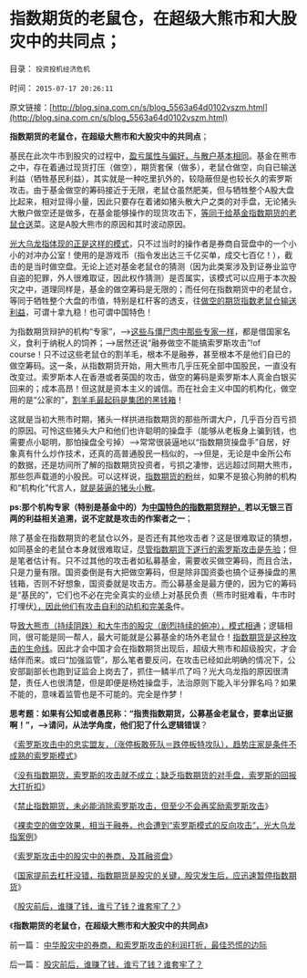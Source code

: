 # 指数期货的老鼠仓，在超级大熊市和大股灾中的共同点；

目录： `投资投机经济危机` 

时间： `2015-07-17 20:26:11` 

原文链接：[http://blog.sina.com.cn/s/blog_5563a64d0102vszm.html](http://blog.sina.com.cn/s/blog_5563a64d0102vszm.html)

**指数期货的老鼠仓，在超级大熊市和大股灾中的共同点**；

基民在此次牛市到股灾的过程中，[盈亏属性与偏好，与散户基本相同](../../../2007/12/11/相信自已！散户不必对“机构”过分尊重.md)。基金在熊市之中，存在着通过现货打压（做空），期货套保（做多），老鼠仓做空，向自已输送利益（牺牲基民利益），其实就是一种吃里扒外的，较隐蔽但是也较长久的索罗斯攻击。由于基金做空的筹码接近于无限，老鼠仓虽然肥美，但与牺牲整个A股大盘比起来，相对显得小量，因此只要存在着诸如猪头散大户之类的对手盘，无论猪头大散户做空还是做多，在基金能够操作的现货攻击下，[等同于给基金指数期货的老鼠仓送](../../../2012/7/3/A股的牛市都是机构的老鼠仓发动的.md)菜。这是A股大熊市的原因和其时波动原因。

[光大乌龙指体现的正是这样的模式](../../../2014/3/18/用宏观理解“无限透支的边际”和宏观经济的伪科学.md)，只不过当时的操作者是券商自营盘中的一个小小的对冲办公室！使用的是游戏币（指令发出达三千亿买单，成交七百亿！），截击的是当时做空盘。无论上述对基金老鼠仓的猜测（因为此类案涉及到证券业监守自盗的犯罪，外人很难取证，因此权作猜测）是否属实，该模式可以应用于本次股灾之中，道理同样是，基金的做空筹码是无限的；而任何在指数期货中的老鼠仓，等同于牺牲整个大盘的市值，特别是杠杆客的透支，往[做空的期货指数老鼠仓输送利益](../../../2013/6/20/只有行政垄断的机构化，指数期货才能清一色做空；.md)，可谓十拿九稳！也可谓中国特色！

为指数期货辩护的机构“专家”，——>[这些与僵尸肉中那些专家一样](../../../2015/7/1/为什么说“僵尸肉”是央视炒作的假新闻？.md)，都是借国家名义，食利于纳税人的饲养；——>居然还说“融券做空不能搞索罗斯攻击”!of
course！只不过这些老鼠仓的割羊毛，根本不是融券，甚至根本不是他们自已的做空筹码。这一条，从指数期货开始，用大熊市几乎压死全部中国股民，一直没有改变过。索罗斯本人在香港或者英国的攻击，做空的筹码是索罗斯本人真金白银买回来的；成本高昂！但这就是资本主义的诚信。而在社会主义中国的机构化，做空用的是“公家的”，[割羊毛最起码是集团的黑钱箱](../../../2012/12/11/基金年末砸盘是基金经理自利的理性行为.md)！

这就是当初大熊市时期，猪头一样拱进指数期货的那些所谓大户，几乎百分百亏损的原因。可怜这些猪头大户和他们也许聪明的操盘手（能够从老板身上骗到钱，也需要点小聪明，那怕操盘全亏掉）——>常常很装逼地以“指数期货操盘手”自居，好象真有什么炒作技术，还真的高普通股民一档似的，——>但是，无论是中金所公布的数据，还是坊间所了解的指数期货投资者，亏损之凄惨，远远超过同期大熊市，
那些怨声载道的小股民。可以这样说，[指数期货的粉](../../../2012/11/27/指数期货证伪了对散户的妖魔化之“散户市”.md)丝，如果不是狼心狗肺的机构和“机构化”代言人，[就是装逼的猪头小散](../../../2012/8/28/损人不利已的愚暴贱民.md)。

**ps:那个机构专家（特别是基金中的）为[中国特色的指数期货辩护，](../../../2012/10/15/基金在“现货＋期货”中的倾轧，证监会对大熊市负主要责任.md)若以无银三百两的利益相关追溯，说不定就是攻击的作案者之一**；

除了基金在指数期货的老鼠仓以外，是否还有其他攻击者？这是很难取证的猜想，如同基金的老鼠仓本身就很难取证，[尽管指数期货下遂行的索罗斯攻击是先验](../../../2015/7/7/股灾是证监会“杠杆化＝金融创新”的改革结果.md)；但是笔者估计有。只不过其他的攻击者如私募基金，需要收买做空筹码，而且合法，只是力量有限。国资委倒是有大把做空筹码，但是除非国资委也搞个证券操盘的黑钱箱，否则不好想象，国资委就是攻击方。而公募基金是最方便的，因为它的筹码是“基民的”，它们也不必在完全真实的业绩上对基民负责（熊市时挺难看，牛市时打埋伏[），因此他们有攻击自利的动机和完美条](../../../2015/7/9/被索罗斯模式攻击的机构杠杆盘，被误解的“散户不理智”.md)件。

导[致大熊市（持续阴跌）和大牛市的股灾（剧烈持续的俯冲），模式相通](../../../2015/7/10/索罗斯攻击的忠实盟友，趋势偏好的跌停板“神风敢死队”；.md)；逻辑相同，很可能是同一帮人，最大可能就是公募基金的场外老鼠仓！[指数期货是这种攻击的生命线](../../../2015/7/8/指数期货在索罗斯模式中，非常关键；.md)。因此才会中国才会在指数期货出现后，超级大熊市和超级股灾，才会结伴而来。或曰“加强监管”，那么笔者要反问，在攻击已经如此明确的情况下，公安部副部长也跑到证监会上岗去了，抓住一鳞半爪了吗？光大乌龙指的原因很清楚，责任人也很清楚，但是即便是杨姓操盘手，法治原则下能入半分罪名吗？如果不能的，意味着监管也是不可能的。完全是作梦！

**思考题：如果有公知或者愚民称：“指责指数期货，公募基金老鼠仓，要拿出证据啊！”，——>请问，从法学角度，他们犯了什么逻辑错误**？

《[索罗斯攻击中的忠实盟友，（涨停板敢死队＝跌停板特攻队），趋势庄家是条件不成熟的索罗斯模式](../../../2015/7/10/索罗斯攻击的忠实盟友，趋势偏好的跌停板“神风敢死队”；.md)》

《[没有指数期货，索罗斯的攻击就不成立；缺乏指数期货的对手盘，索罗斯的回报大打折扣](../../../2015/7/11/没有指数期货，索罗斯模式的攻击就不成立；.md)》

《[禁止指数期货，未必能消除索罗斯攻击，但至少不会再奖励索罗斯攻击](../../../2015/7/12/索罗斯攻击模式的必要条件，禁止指数期货，可阻断攻击.md)》

《[裸卖空的做空效果，相当于融券，也会遭到“索罗斯模式的反向攻击”，光大乌龙指案例](../../../2015/7/13/券商两万亿融资余额，钱从何来的疑问.md)》

《[索罗斯攻击中的股灾中的券商，及其融资盘](../../../2015/7/14/索罗斯攻击模式中的券商，及其融资盘；.md)》

《[国家提前去杠杆没错，指数期货是股灾的关键，股灾发生后，应迅速暂停指数期货](../../../2015/7/15/国家提前去杠杆没错，救市方式还有可改进之处；.md)》

《[股灾前后，谁赚了钱，谁亏了钱？谁套牢了？](../../../2015/7/16/股灾前后，谁赚了钱，谁亏了钱？谁套牢了？.md)》

《**指数期货的老鼠仓，在超级大熊市和大股灾中的共同点**》

前一篇： [中华股灾中的券商，和索罗斯攻击的利润打折，最佳恐慌的边际](../../../2015/7/19/中华股灾中的券商，和索罗斯攻击的利润打折，最佳恐慌的边际.md)

后一篇： [股灾前后，谁赚了钱，谁亏了钱？谁套牢了？](../../../2015/7/16/股灾前后，谁赚了钱，谁亏了钱？谁套牢了？.md)

